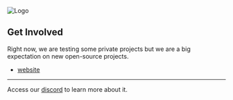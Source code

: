 ![Logo](https://i.imgur.com/Kwpngm6.png)

## Get Involved
Right now, we are testing some private projects but we are a big expectation on new open-source projects.
- [website](https://github.com/vouncherstudios/website)

-----
Access our [discord](https://discord.gg/crZaJj9Pgq) to learn more about it.
